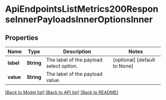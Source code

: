 # ApiEndpointsListMetrics200ResponseInnerPayloadsInnerOptionsInner

## Properties
Name | Type | Description | Notes
------------ | ------------- | ------------- | -------------
**label** | **String** | The label of the payload select option. | [optional] [default to None]
**value** | **String** | The label of the payload value. | 

[[Back to Model list]](../README.md#documentation-for-models) [[Back to API list]](../README.md#documentation-for-api-endpoints) [[Back to README]](../README.md)


